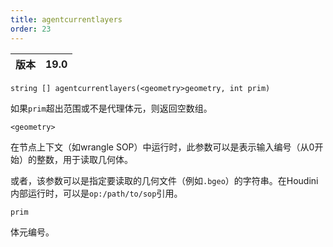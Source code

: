 ```yaml
---
title: agentcurrentlayers
order: 23
---
```

| 版本 | 19.0 |
| --- | --- |

`string [] agentcurrentlayers(<geometry>geometry, int prim)`

如果`prim`超出范围或不是代理体元，则返回空数组。

`<geometry>`

在节点上下文（如wrangle SOP）中运行时，此参数可以是表示输入编号（从0开始）的整数，用于读取几何体。

或者，该参数可以是指定要读取的几何文件（例如`.bgeo`）的字符串。在Houdini内部运行时，可以是`op:/path/to/sop`引用。

`prim`

体元编号。
